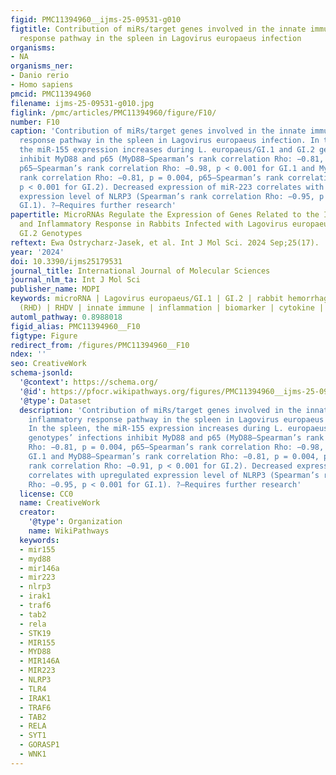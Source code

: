 ```yaml
---
figid: PMC11394960__ijms-25-09531-g010
figtitle: Contribution of miRs/target genes involved in the innate immune and inflammatory
  response pathway in the spleen in Lagovirus europaeus infection
organisms:
- NA
organisms_ner:
- Danio rerio
- Homo sapiens
pmcid: PMC11394960
filename: ijms-25-09531-g010.jpg
figlink: /pmc/articles/PMC11394960/figure/F10/
number: F10
caption: 'Contribution of miRs/target genes involved in the innate immune and inflammatory
  response pathway in the spleen in Lagovirus europaeus infection. In the spleen,
  the miR-155 expression increases during L. europaeus/GI.1 and GI.2 genotypes’ infections
  inhibit MyD88 and p65 (MyD88—Spearman’s rank correlation Rho: −0.81, p = 0.004,
  p65—Spearman’s rank correlation Rho: −0.98, p < 0.001 for GI.1 and MyD88—Spearman’s
  rank correlation Rho: −0.81, p = 0.004, p65—Spearman’s rank correlation Rho: −0.91,
  p < 0.001 for GI.2). Decreased expression of miR-223 correlates with upregulated
  expression level of NLRP3 (Spearman’s rank correlation Rho: −0.95, p < 0.001 for
  GI.1). ?—Requires further research'
papertitle: MicroRNAs Regulate the Expression of Genes Related to the Innate Immune
  and Inflammatory Response in Rabbits Infected with Lagovirus europaeus GI.1 and
  GI.2 Genotypes
reftext: Ewa Ostrycharz-Jasek, et al. Int J Mol Sci. 2024 Sep;25(17).
year: '2024'
doi: 10.3390/ijms25179531
journal_title: International Journal of Molecular Sciences
journal_nlm_ta: Int J Mol Sci
publisher_name: MDPI
keywords: microRNA | Lagovirus europaeus/GI.1 | GI.2 | rabbit hemorrhagic disease
  (RHD) | RHDV | innate immune | inflammation | biomarker | cytokine | rabbits
automl_pathway: 0.8988018
figid_alias: PMC11394960__F10
figtype: Figure
redirect_from: /figures/PMC11394960__F10
ndex: ''
seo: CreativeWork
schema-jsonld:
  '@context': https://schema.org/
  '@id': https://pfocr.wikipathways.org/figures/PMC11394960__ijms-25-09531-g010.html
  '@type': Dataset
  description: 'Contribution of miRs/target genes involved in the innate immune and
    inflammatory response pathway in the spleen in Lagovirus europaeus infection.
    In the spleen, the miR-155 expression increases during L. europaeus/GI.1 and GI.2
    genotypes’ infections inhibit MyD88 and p65 (MyD88—Spearman’s rank correlation
    Rho: −0.81, p = 0.004, p65—Spearman’s rank correlation Rho: −0.98, p < 0.001 for
    GI.1 and MyD88—Spearman’s rank correlation Rho: −0.81, p = 0.004, p65—Spearman’s
    rank correlation Rho: −0.91, p < 0.001 for GI.2). Decreased expression of miR-223
    correlates with upregulated expression level of NLRP3 (Spearman’s rank correlation
    Rho: −0.95, p < 0.001 for GI.1). ?—Requires further research'
  license: CC0
  name: CreativeWork
  creator:
    '@type': Organization
    name: WikiPathways
  keywords:
  - mir155
  - myd88
  - mir146a
  - mir223
  - nlrp3
  - irak1
  - traf6
  - tab2
  - rela
  - STK19
  - MIR155
  - MYD88
  - MIR146A
  - MIR223
  - NLRP3
  - TLR4
  - IRAK1
  - TRAF6
  - TAB2
  - RELA
  - SYT1
  - GORASP1
  - WNK1
---
```

